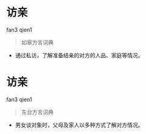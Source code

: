 # 访亲
fan3 qien1
> 如皋方言词典
- 通过私访，了解准备结亲的对方的人品、家庭等情况。

# 访亲
fan3 qien1
> 东台方言词典
- 男女谈对象时，父母及家人以多种方式了解对方情况。
